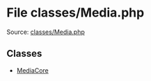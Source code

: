 File classes/Media.php
=========

Source: [classes/Media.php](https://github.com/PrestaShop/PrestaShop/blob/1.6.0.8/classes/Media.php)


Classes
-------

* [MediaCore](class.MediaCore.md)

